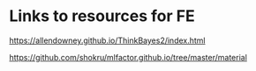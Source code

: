 # Links to resources for FE

https://allendowney.github.io/ThinkBayes2/index.html

https://github.com/shokru/mlfactor.github.io/tree/master/material
